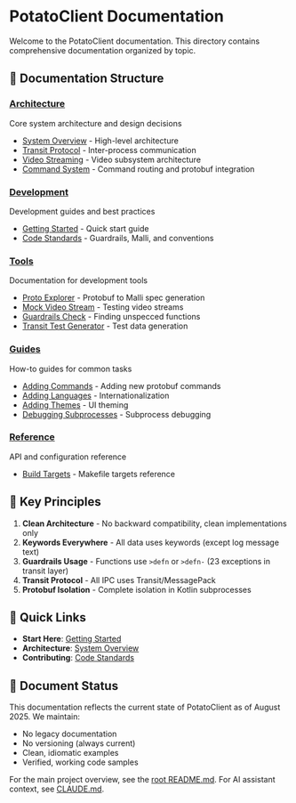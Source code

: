 # PotatoClient Documentation

Welcome to the PotatoClient documentation. This directory contains comprehensive documentation organized by topic.

## 📁 Documentation Structure

### [Architecture](./architecture/)
Core system architecture and design decisions
- [System Overview](./architecture/system-overview.md) - High-level architecture
- [Transit Protocol](./architecture/transit-protocol.md) - Inter-process communication
- [Video Streaming](./architecture/video-streaming.md) - Video subsystem architecture
- [Command System](./architecture/command-system.md) - Command routing and protobuf integration

### [Development](./development/)
Development guides and best practices
- [Getting Started](./development/getting-started.md) - Quick start guide
- [Code Standards](./development/code-standards.md) - Guardrails, Malli, and conventions
<!-- TODO: Create these files
- [Development Workflow](./development/workflow.md) - Day-to-day development
- [Testing Guide](./development/testing.md) - Testing strategies and tools
-->

### [Tools](./tools/)
Documentation for development tools
- [Proto Explorer](./tools/proto-explorer.md) - Protobuf to Malli spec generation
- [Mock Video Stream](./tools/mock-video-stream.md) - Testing video streams
- [Guardrails Check](./tools/guardrails-check.md) - Finding unspecced functions
- [Transit Test Generator](./tools/transit-test-generator.md) - Test data generation

### [Guides](./guides/)
How-to guides for common tasks
- [Adding Commands](./guides/adding-commands.md) - Adding new protobuf commands
- [Adding Languages](./guides/adding-languages.md) - Internationalization
- [Adding Themes](./guides/adding-themes.md) - UI theming
- [Debugging Subprocesses](./guides/debugging-subprocesses.md) - Subprocess debugging

### [Reference](./reference/)
API and configuration reference
- [Build Targets](./reference/build-targets.md) - Makefile targets reference
<!-- TODO: Create these files
- [Configuration](./reference/configuration.md) - Config file format and options
- [Message Types](./reference/message-types.md) - Transit message specifications
- [Keyboard Shortcuts](./reference/keyboard-shortcuts.md) - UI shortcuts
-->

## 🎯 Key Principles

1. **Clean Architecture** - No backward compatibility, clean implementations only
2. **Keywords Everywhere** - All data uses keywords (except log message text)
3. **Guardrails Usage** - Functions use `>defn` or `>defn-` (23 exceptions in transit layer)
4. **Transit Protocol** - All IPC uses Transit/MessagePack
5. **Protobuf Isolation** - Complete isolation in Kotlin subprocesses

## 🚀 Quick Links

- **Start Here**: [Getting Started](./development/getting-started.md)
- **Architecture**: [System Overview](./architecture/system-overview.md)
- **Contributing**: [Code Standards](./development/code-standards.md)

## 📝 Document Status

This documentation reflects the current state of PotatoClient as of August 2025. We maintain:
- No legacy documentation
- No versioning (always current)
- Clean, idiomatic examples
- Verified, working code samples

For the main project overview, see the [root README.md](../README.md).
For AI assistant context, see [CLAUDE.md](../CLAUDE.md).